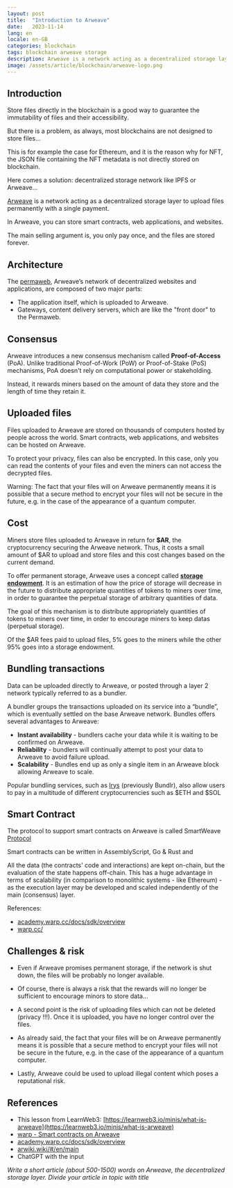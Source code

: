 ```yaml
---
layout: post
title:  "Introduction to Arweave"
date:   2023-11-14
lang: en
locale: en-GB
categories: blockchain 
tags: blockchain arweave storage
description: Arweave is a network acting as a decentralized storage layer to upload files permanently with a single payment.  
image: /assets/article/blockchain/arweave-logo.png
---
```


## Introduction

Store files directly in the blockchain is a good way to guarantee the immutability of files and their accessibility.

But there is a problem, as always, most  blockchains are not designed to store files...

This is for example the case for Ethereum, and it is the reason why for NFT, the JSON file containing the NFT metadata is not directly stored on blockchain.

Here comes a solution: decentralized storage network like IPFS or Arweave...

[Arweave](https://www.arweave.org/) is a network acting as a decentralized storage layer to upload files permanently with a single payment. 

In Arweave, you can store smart contracts, web applications, and websites.

The main selling argument is, you only pay once, and the files are stored forever. 

## Architecture

The [permaweb](https://arwiki.wiki/#/en/the-permaweb), Arweave’s network of decentralized websites and applications, are composed of two major parts:

- The application itself, which is uploaded to Arweave.
- Gateways,  content delivery servers, which are like the "front door" to the Permaweb.

## Consensus

Arweave introduces a new consensus mechanism called **Proof-of-Access**  (PoA). Unlike traditional Proof-of-Work (PoW) or Proof-of-Stake (PoS)  mechanisms, PoA doesn't rely on computational power or stakeholding.  

Instead, it rewards miners based on the amount of data they store and  the length of time they retain it. 

## Uploaded files

Files uploaded to Arweave are stored on thousands of computers hosted by people across the world. Smart contracts, web applications, and websites can be hosted on Arweave.

To protect your privacy,  files can also be encrypted. In this case, only you can read the contents of your files and even the miners can not access the decrypted files. 

Warning: The fact that your files will on Arweave permanently means it is possible that a secure method to encrypt your files will not be secure in the future, e.g. in the case of the appearance of a quantum computer.

## Cost

Miners store files uploaded to Arweave in return for **$AR**, the cryptocurrency securing the Arweave network. Thus, it costs a small amount of $AR to upload and store files and this cost changes based on the current demand. 

To offer permanent storage, Arweave uses a concept called [**storage endowment**](https://arwiki.wiki/#/en/storage-endowment). It is an estimation of how the price of storage will decrease in the future to distribute appropriate quantities of tokens to miners over time, in order to guarantee the perpetual storage of arbitrary quantities of data.

The goal of this mechanism is to distribute  appropriately quantities of tokens to miners over time, in order  to encourage miners to keep datas (perpetual storage).

Of the $AR fees paid to upload files, 5% goes to the miners while the other 95% goes into a storage endowment. 

## Bundling transactions

Data can be uploaded directly to Arweave, or posted through a layer 2 network typically referred to as a bundler.

A bundler groups the transactions uploaded on its service into a  “bundle”, which  is eventually settled on the base Arweave network. Bundles offers several advantages to Arweave:

- **Instant availability** - bundlers cache your data while it is waiting to be confirmed on Arweave.
- **Reliability** - bundlers will continually attempt to post your data to Arweave to avoid failure upload.
- **Scalability** - Bundles end up as only a single item in an Arweave block allowing Arweave to scale.

Popular bundling services, such as [Irys](https://irys.xyz) (previously Bundlr), also allow users to pay in a multitude of different cryptocurrencies such as $ETH and $SOL

## Smart Contract

The protocol to support smart contracts on Arweave is called SmartWeave [Protocol](https://academy.warp.cc/docs/sdk/advanced/smartweave-protocol)

Smart contracts can be written in AssemblyScript, Go & Rust and 

All the data (the contracts' code and interactions) are kept on-chain, but the evaluation of the state happens off-chain. This has a huge advantage in terms of scalability (in comparison to monolithic systems - like Ethereum) - as the execution layer may be developed and scaled independently of the main (consensus) layer.

References:

- [academy.warp.cc/docs/sdk/overview](https://academy.warp.cc/docs/sdk/overview)
- [warp.cc/](https://warp.cc/)

## Challenges & risk

- Even if Arweave promises permanent storage, if the network is shut down, the files will be probably no longer available.

- Of course, there is always a risk that the rewards will no longer be sufficient to encourage minors to store data...

- A second point is the risk of uploading files which can not be deleted (privacy !!!). Once it is uploaded, you have no longer control over the files.

- As already said, the fact that your files will be on Arweave permanently means it is possible that a secure method to encrypt your files will not be secure in the future, e.g. in the case of the appearance of a quantum computer.

- Lastly, Arweave could be used to upload illegal content which poses a reputational risk.



## References

- This lesson from LearnWeb3: [https://learnweb3.io/minis/what-is-arweave](https://learnweb3.io/minis/what-is-arweave)
- [warp - Smart contracts
   on Arweave](https://warp.cc/)
- [academy.warp.cc/docs/sdk/overview](https://academy.warp.cc/docs/sdk/overview)
- [arwiki.wiki/#/en/main](https://arwiki.wiki/#/en/main)
- ChatGPT with the input

*Write a short article (about 500-1500) words on Arweave, the  decentralized storage layer. Divide your article in topic with title*

